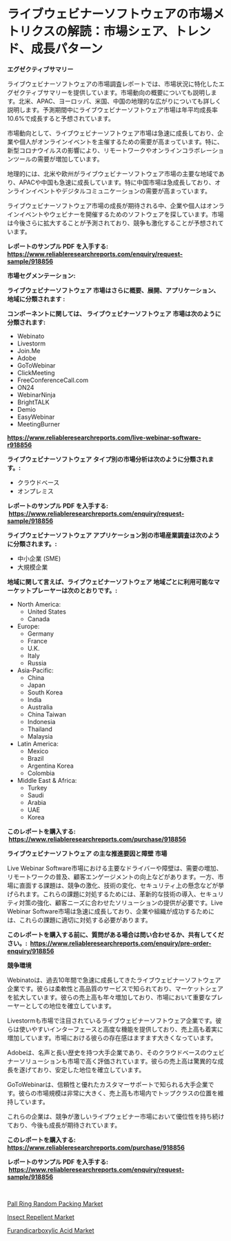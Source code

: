 <p><h1>ライブウェビナーソフトウェアの市場メトリクスの解読：市場シェア、トレンド、成長パターン</h1></p><p><strong>エグゼクティブサマリー</strong></p>
<p><p>ライブウェビナーソフトウェアの市場調査レポートでは、市場状況に特化したエグゼクティブサマリーを提供しています。市場動向の概要についても説明します。北米、APAC、ヨーロッパ、米国、中国の地理的な広がりについても詳しく説明します。予測期間中にライブウェビナーソフトウェア市場は年平均成長率10.6%で成長すると予想されています。</p><p>市場動向として、ライブウェビナーソフトウェア市場は急速に成長しており、企業や個人がオンラインイベントを主催するための需要が高まっています。特に、新型コロナウイルスの影響により、リモートワークやオンラインコラボレーションツールの需要が増加しています。</p><p>地理的には、北米や欧州がライブウェビナーソフトウェア市場の主要な地域であり、APACや中国も急速に成長しています。特に中国市場は急成長しており、オンラインイベントやデジタルコミュニケーションの需要が高まっています。</p><p>ライブウェビナーソフトウェア市場の成長が期待される中、企業や個人はオンラインイベントやウェビナーを開催するためのソフトウェアを探しています。市場は今後さらに拡大することが予測されており、競争も激化することが予想されています。</p></p>
<p><strong>レポートのサンプル PDF を入手する: <a href="https://www.reliableresearchreports.com/enquiry/request-sample/918856">https://www.reliableresearchreports.com/enquiry/request-sample/918856</a></strong></p>
<p><strong>市場セグメンテーション:</strong></p>
<p><strong> ライブウェビナーソフトウェア 市場はさらに概要、展開、アプリケーション、地域に分類されます :</strong></p>
<p><strong>コンポーネントに関しては、 ライブウェビナーソフトウェア 市場は次のように分類されます: &nbsp;</strong></p>
<p><ul><li>Webinato</li><li>Livestorm</li><li>Join.Me</li><li>Adobe</li><li>GoToWebinar</li><li>ClickMeeting</li><li>FreeConferenceCall.com</li><li>ON24</li><li>WebinarNinja</li><li>BrightTALK</li><li>Demio</li><li>EasyWebinar</li><li>MeetingBurner</li></ul></p>
<p><strong><a href="https://www.reliableresearchreports.com/live-webinar-software-r918856">https://www.reliableresearchreports.com/live-webinar-software-r918856</a></strong></p>
<p><strong> ライブウェビナーソフトウェア タイプ別の市場分析は次のように分類されます。:</strong></p>
<p><ul><li>クラウドベース</li><li>オンプレミス</li></ul></p>
<p><strong>レポートのサンプル PDF を入手する: &nbsp;<a href="https://www.reliableresearchreports.com/enquiry/request-sample/918856">https://www.reliableresearchreports.com/enquiry/request-sample/918856</a></strong></p>
<p><strong> ライブウェビナーソフトウェア アプリケーション別の市場産業調査は次のように分類されます。:</strong></p>
<p><ul><li>中小企業 (SME)</li><li>大規模企業</li></ul></p>
<p><strong>地域に関して言えば、ライブウェビナーソフトウェア 地域ごとに利用可能なマーケットプレーヤーは次のとおりです。:</strong></p>
<p><ul>
    <li>
        North America:
        <ul>
            <li>United States</li>
            <li>Canada</li>
        </ul>
    </li>
    <li>
        Europe:
        <ul>
            <li>Germany</li>
            <li>France</li>
            <li>U.K.</li>
            <li>Italy</li>
            <li>Russia</li>
        </ul>
    </li>
    <li>
        Asia-Pacific:
        <ul>
            <li>China</li>
            <li>Japan</li>
            <li>South Korea</li>
            <li>India</li>
            <li>Australia</li>
            <li>China Taiwan</li>
            <li>Indonesia</li>
            <li>Thailand</li>
            <li>Malaysia</li>
        </ul>
    </li>
    <li>
        Latin America:
        <ul>
            <li>Mexico</li>
            <li>Brazil</li>
            <li>Argentina Korea</li>
            <li>Colombia</li>
        </ul>
    </li>
    <li>
        Middle East & Africa:
        <ul>
            <li>Turkey</li>
            <li>Saudi</li>
            <li>Arabia</li>
            <li>UAE</li>
            <li>Korea</li>
        </ul>
    </li>
    </ul></p>
<p><strong>このレポートを購入する: &nbsp;<a href="https://www.reliableresearchreports.com/purchase/918856">https://www.reliableresearchreports.com/purchase/918856</a></strong></p>
<p><strong>ライブウェビナーソフトウェア の主な推進要因と障壁 市場</strong></p>
<p><p>Live Webinar Software市場における主要なドライバーや障壁は、需要の増加、リモートワークの普及、顧客エンゲージメントの向上などがあります。一方、市場に直面する課題は、競争の激化、技術の変化、セキュリティ上の懸念などが挙げられます。これらの課題に対処するためには、革新的な技術の導入、セキュリティ対策の強化、顧客ニーズに合わせたソリューションの提供が必要です。Live Webinar Software市場は急速に成長しており、企業や組織が成功するためには、これらの課題に適切に対処する必要があります。</p></p>
<p><strong>このレポートを購入する前に、質問がある場合は問い合わせるか、共有してください。:&nbsp; <a href="https://www.reliableresearchreports.com/enquiry/pre-order-enquiry/918856">https://www.reliableresearchreports.com/enquiry/pre-order-enquiry/918856</a></strong></p>
<p><strong>競争環境</strong></p>
<p><p>Webinatoは、過去10年間で急速に成長してきたライブウェビナーソフトウェア企業です。彼らは柔軟性と高品質のサービスで知られており、マーケットシェアを拡大しています。彼らの売上高も年々増加しており、市場において重要なプレーヤーとしての地位を確立しています。</p><p>Livestormも市場で注目されているライブウェビナーソフトウェア企業です。彼らは使いやすいインターフェースと高度な機能を提供しており、売上高も着実に増加しています。市場における彼らの存在感はますます大きくなっています。</p><p>Adobeは、名声と長い歴史を持つ大手企業であり、そのクラウドベースのウェビナーソリューションも市場で高く評価されています。彼らの売上高は驚異的な成長を遂げており、安定した地位を確立しています。</p><p>GoToWebinarは、信頼性と優れたカスタマーサポートで知られる大手企業です。彼らの市場規模は非常に大きく、売上高も市場内でトップクラスの位置を維持しています。</p><p>これらの企業は、競争が激しいライブウェビナー市場において優位性を持ち続けており、今後も成長が期待されています。</p></p>
<p><strong>このレポートを購入する: &nbsp; <a href="https://www.reliableresearchreports.com/purchase/918856">https://www.reliableresearchreports.com/purchase/918856</a></strong></p>
<p><strong>レポートのサンプル PDF を入手する: &nbsp;<a href="https://www.reliableresearchreports.com/enquiry/request-sample/918856">https://www.reliableresearchreports.com/enquiry/request-sample/918856</a></strong><strong></strong></p>
<p>&nbsp;</p>
<p><p><a href="https://www.linkedin.com/pulse/pall-ring-random-packing-market-research-report-forecasted-et8ue?trackingId=mpW9%2FCT8L6MNfs8obpjkvQ%3D%3D">Pall Ring Random Packing Market</a></p><p><a href="https://www.linkedin.com/pulse/insect-repellent-market-growth-trends-covid-19-impact-forecasts-hxuze?trackingId=3n2YVyQfagOb3YXtwksbOA%3D%3D">Insect Repellent Market</a></p><p><a href="https://www.linkedin.com/pulse/furandicarboxylic-acid-market-research-report-forecasted-whnfe?trackingId=M2FGEbQKIPiuv3Di566chg%3D%3D">Furandicarboxylic Acid Market</a></p></p>